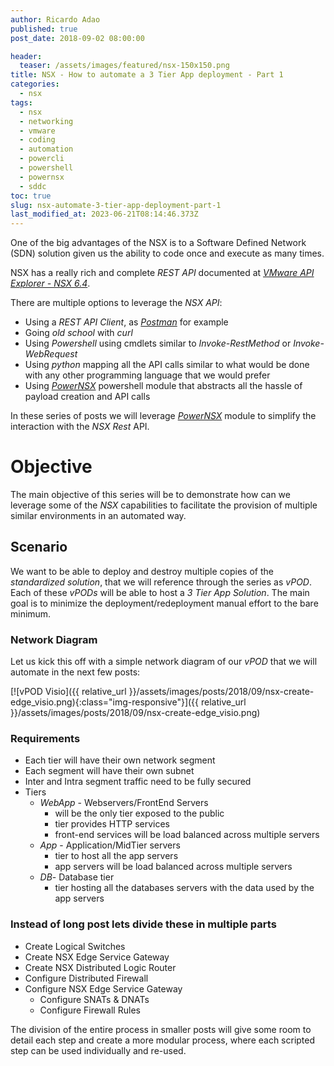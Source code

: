 ```yaml
---
author: Ricardo Adao
published: true
post_date: 2018-09-02 08:00:00

header:
  teaser: /assets/images/featured/nsx-150x150.png
title: NSX - How to automate a 3 Tier App deployment - Part 1
categories:
  - nsx
tags:
  - nsx
  - networking
  - vmware
  - coding
  - automation
  - powercli
  - powershell
  - powernsx
  - sddc
toc: true
slug: nsx-automate-3-tier-app-deployment-part-1
last_modified_at: 2023-06-21T08:14:46.373Z
---
```

One of the big advantages of the NSX is to a Software Defined Network (SDN) solution given us the ability to code once and execute as many times.

NSX has a really rich and complete _REST API_ documented at _[VMware API Explorer - NSX 6.4](https://code.vmware.com/apis/329/nsx-for-vsphere)_.

There are multiple options to leverage the _NSX API_:

* Using a _REST API Client_, as _[Postman](https://www.getpostman.com/)_ for example
* Going _old school_ with _curl_
* Using _Powershell_ using cmdlets similar to _Invoke-RestMethod_ or _Invoke-WebRequest_
* Using _python_ mapping all the API calls similar to what would be done with any other programming language that we would prefer
* Using _[PowerNSX](https://powernsx.github.io/)_ powershell module that abstracts all the hassle of payload creation and API calls

In these series of posts we will leverage _[PowerNSX](https://powernsx.github.io/)_ module to simplify the interaction with the _NSX Rest_ API.

# Objective #

The main objective of this series will be to demonstrate how can we leverage some of the _NSX_ capabilities to facilitate the provision of multiple similar environments in an automated way.

## Scenario ##

We want to be able to deploy and destroy multiple copies of the _standardized solution_, that we will reference through the series as _vPOD_. Each of these _vPODs_ will be able to host a _3 Tier App Solution_. The main goal is to minimize the deployment/redeployment manual effort to the bare minimum.

### Network Diagram ###

Let us kick this off with a simple network diagram of our _vPOD_ that we will automate in the next few posts:

[![vPOD Visio]({{ relative_url }}/assets/images/posts/2018/09/nsx-create-edge_visio.png){:class="img-responsive"}]({{ relative_url }}/assets/images/posts/2018/09/nsx-create-edge_visio.png)

### Requirements ###

* Each tier will have their own network segment
* Each segment will have their own subnet
* Inter and Intra segment traffic need to be fully secured
* Tiers
  * _WebApp_ - Webservers/FrontEnd Servers
    * will be the only tier exposed to the public
    * tier provides HTTP services
    * front-end services will be load balanced across multiple servers
  * _App_ - Application/MidTier servers
    * tier to host all the app servers
    * app servers will be load balanced across multiple servers
  * _DB_- Database tier
    * tier hosting all the databases servers with the data used by the app servers

### Instead of long post lets divide these in multiple parts ###

* Create Logical Switches
* Create NSX Edge Service Gateway
* Create NSX Distributed Logic Router
* Configure Distributed Firewall
* Configure NSX Edge Service Gateway
  * Configure SNATs & DNATs
  * Configure Firewall Rules

The division of the entire process in smaller posts will give some room to detail each step and create a more modular process, where each scripted step can be used individually and re-used.
